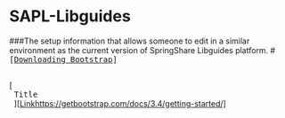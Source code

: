 # SAPL-Libguides
###The setup information that allows someone to edit in a similar environment as the current version of SpringShare Libguides platform.
#<kbd> <br>[[Downloading Bootstrap](https://getbootstrap.com/docs/3.4/getting-started/)] <br> </kbd>

[<kbd> <br> Title <br> </kbd>][[Link](https://getbootstrap.com/docs/3.4/getting-started/)https://getbootstrap.com/docs/3.4/getting-started/]
